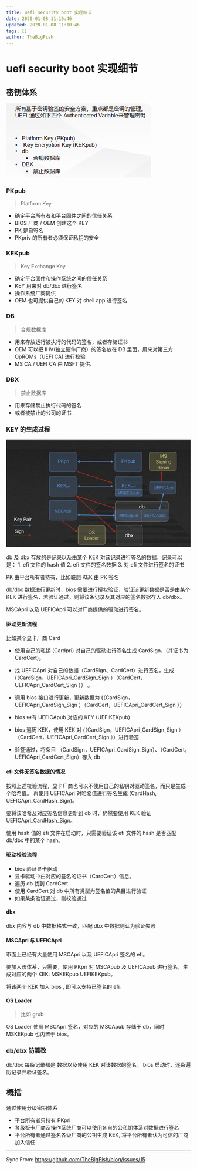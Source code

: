 ```yaml
---
title: uefi security boot 实现细节
date: 2020-01-08 11:10:46
updated: 2020-01-08 11:10:46
tags: []
author: TheBigFish
---
```

# uefi security boot 实现细节

## 密钥体系

![](https://github.com/TheBigFish/blog/raw/master/assets/security_boot_01.png)

### PKpub

> Platform Key

-   确定平台所有者和平台固件之间的信任关系
-   BIOS 厂商 / OEM 创建这个 KEY
-   PK 是自签名
-   PKpriv 的所有者必须保证私钥的安全 

### KEKpub

> Key Exchange Key 

-   确定平台固件和操作系统之间的信任关系
-   KEY 用来对 db/dbx 进行签名
-   操作系统厂商提供
-   OEM 也可提供自己的 KEY 对 shell app 进行签名

### DB

> 合规数据库

-   用来存放运行被执行的代码的签名，或者存储证书
-   OEM 可以把 IHV(独立硬件厂商）的签名放在 DB 里面，用来对第三方 OpROMs（UEFI CA) 进行校验
-   MS CA / UEFI CA 由 MSFT 提供.

### DBX

> 禁止数据库

-   用来存储禁止执行代码的签名
-   或者被禁止的公司的证书

### KEY 的生成过程

![](https://github.com/TheBigFish/blog/raw/master/assets/security_boot_02.png)

db 及 dbx 存放的是记录以及由某个 KEK 对该记录进行签名的数据，记录可以是：
1\. efi 文件的 hash 值
2\. efi 文件的签名数据
3\. 对 efi 文件进行签名的证书

PK 由平台所有者持有，比如联想
KEK 由 PK 签名

db/dbx 数据进行更新时，bios 需要进行授权验证，验证该更新数据是否是由某个 KEK 进行签名，若验证通过，则将该条记录及其对应的签名数据存入 db/dbx。

MSCApri 以及 UEFICApri 可以对厂商提供的驱动进行签名。

#### 驱动更新流程

比如某个显卡厂商 Card

-   使用自己的私钥 (Cardpri) 对自己的驱动进行签名生成 CardSign，(其证书为 CardCert)。

-   找 UEFICApri 对自己的数据（CardSign、CardCert）进行签名，生成 (（CardSign，UEFICApri_CardSign_Sign ）（CardCert，UEFICApri_CardCert_Sign ）） 。

-   调用 bios 接口进行更新，更新数据为 (（CardSign，UEFICApri_CardSign_Sign ）（CardCert，UEFICApri_CardCert_Sign ））

-   bios 中有 UEFICApub 对应的 KEY (UEFIKEKpub)

-   bios 遍历 KEK，使用 KEK 对 (（CardSign，UEFICApri_CardSign_Sign ）（CardCert，UEFICApri_CardCert_Sign ））进行验签

-   验签通过，将条目 （CardSign，UEFICApri_CardSign_Sign）、（CardCert，UEFICApri_CardCert_Sign）存入 db

#### efi 文件无签名数据的情况

按照上述校验流程，显卡厂商也可以不使用自己的私钥对驱动签名，而只是生成一个哈希值。
再使用 UEFICApri 对哈希值进行签名生成  (CardHash, UEFICApri_CardHash_Sign)。

要将该哈希及对应签名信息更新到 db 时，仍然要使用 KEK 验证 UEFICApri_CardHash_Sign。

使用 hash 值的 efi 文件在启动时，只需要验证该 efi 文件的 hash 是否匹配 db/dbx 中的某个 hash。

#### 驱动校验流程

-   bios 验证显卡驱动
-   显卡驱动中由对应的签名的证书（CardCert）信息。
-   遍历 db 找到 CardCert
-   使用 CardCert 对 db 中所有类型为签名值的条目进行验证
-   如果某条验证通过，则校验通过

#### dbx

dbx 内容与 db 中数据格式一致，匹配 dbx 中数据则认为验证失败

#### MSCApri 与 UEFICApri

市面上已经有大量使用 MSCApri 以及 UEFICApri 签名的 efi。

要加入该体系，只需要，使用 PKpri 对 MSCApub 及 UEFICApub 进行签名，生成对应的两个 KEK:  MSKEKpub  UEFIKEKpub。

将该两个 KEK 加入 bios , 即可以支持已签名的 efi。

#### OS Loader

> 比如 grub

OS Loader 使用 MSCApri 签名，对应的 MSCApub 存储于 db，同时 MSKEKpub 也内置于 bios。

### db/dbx 防篡改

db/dbx 每条记录都是 数据以及使用 KEK 对该数据的签名。
bios 启动时，逐条遍历记录并验证签名。

## 概括

通过使用分级密钥体系

-   平台所有者只持有 PKpri
-   各级板卡厂商及操作系统厂商可以使用各自的公私钥体系对数据进行签名
-   平台所有者通过签名各级厂商的公钥生成 KEK, 将平台所有者认为可信的厂商加入信任


***
Sync From: https://github.com/TheBigFish/blog/issues/15

